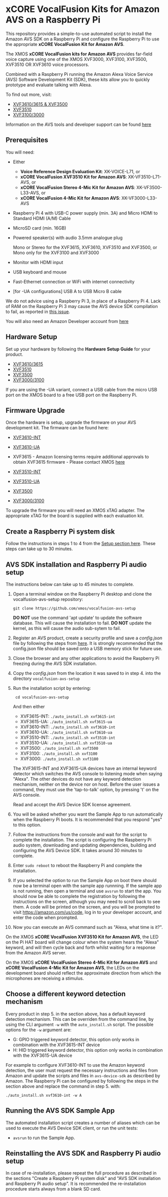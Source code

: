 # xCORE VocalFusion Kits for Amazon AVS on a Raspberry Pi

This repository provides a simple-to-use automated script to install the Amazon AVS SDK on a Raspberry Pi and configure the Raspberry Pi to use the appropriate **xCORE VocalFusion Kit for Amazon AVS**.

The XMOS **xCORE VocalFusion kits for Amazon AVS** provides far-field voice capture using one of the XMOS XVF3000, XVF3100, XVF3500, XVF3510 OR XVF3610 voice processors.

Combined with a Raspberry Pi running the Amazon Alexa Voice Service (AVS) Software Development Kit (SDK), these kits allow you to quickly prototype and evaluate talking with Alexa.

To find out more, visit:

   - [XVF3610/3615 & XVF3500](https://www.xmos.ai/vocalfusion-voice-interfaces/)
   - [XVF3510](https://www.xmos.ai/xvf3510/)
   - [XVF3100/3000](https://www.xmos.ai/vocalfusion-conference-calling/)

Information on the AVS tools and developer support can be found [here](https://developer.amazon.com/alexa-voice-service)

## Prerequisites
You will need:

- Either

   - **Voice Reference Design Evaluation Kit**: XK-VOICE-L71, or
   - **xCORE VocalFusion XVF3510 Kit for Amazon AVS**: XK-VF3510-L71-AVS, or
   - **xCORE VocalFusion Stereo 4-Mic Kit for Amazon AVS**: XK-VF3500-L33-AVS, or
   - **xCORE VocalFusion 4-Mic Kit for Amazon AVS**: XK-VF3000-L33-AVS


- Raspberry Pi 4 with USB-C power supply (min. 3A) and Micro HDMI to Standard HDMI (A/M) Cable
- MicroSD card (min. 16GB)
- Powered speaker(s) with audio 3.5mm analogue plug

   Mono or Stereo for the XVF3615, XVF3610, XVF3510 and XVF3500, or
   Mono only for the XVF3100 and XVF3000

- Monitor with HDMI input
- USB keyboard and mouse
- Fast-Ethernet connection or WiFi with internet connectivity

- [for -UA configurations] USB A to USB Micro B cable

We do not advice using a Raspberry Pi 3, in place of a Raspberry Pi 4. Lack of RAM on the Raspberry Pi 3 may cause the AVS device SDK compilation to fail, as reported in [this issue](https://github.com/alexa/avs-device-sdk/issues/2035).

You will also need an Amazon Developer account from [here](https://developer.amazon.com)

## Hardware Setup
Set up your hardware by following the **Hardware Setup Guide** for your product.

   - [XVF3610/3615](https://www.xmos.ai/file/xvf3610-Quick-start-guide)
   - [XVF3510](https://www.xmos.ai/file/xvf3510-dev-kit-setup-guides)
   - [XVF3500](https://www.xmos.ai/file/xvf3500-dev-kit-setup-guides)
   - [XVF3000/3100](https://www.xmos.ai/file/xvf3000-3100-dev-kit-setup-guides)

If you are using the -UA variant, connect a USB cable from the micro USB port on the XMOS board to a free
USB port on the Raspberry Pi.

## Firmware Upgrade
Once the hardware is setup, upgrade the firmware on your AVS development kit. The firmware can be found here:

   - [XVF3610-INT](https://www.xmos.ai/file/xvf3610-int)
   - [XVF3610-UA](https://www.xmos.ai/file/xvf3610-ua)

   - XVF3615  - Amazon licensing terms require additional approvals to obtain XVF3615 firmware - Please contact XMOS [here](https://www.xmos.ai/contact/)

   - [XVF3510-INT](https://www.xmos.ai/file/xvf3510-int-release)
   - [XVF3510-UA](https://www.xmos.ai/file/xvf3510-ua-release)

   - [XVF3500](https://www.xmos.ai/file/vocalfusion-stereo-evaluation-binaries)
   - [XVF3000/3100](https://www.xmos.ai/file/vocalfusion-speaker-evaluation-binaries)

To upgrade the firmware you will need an XMOS xTAG adapter. The appropriate xTAG for the board
is supplied with each evaluation kit.


## Create a Raspberry Pi system disk

Follow the instructions in steps 1 to 4 from the [Setup section here](https://github.com/xmos/vocalfusion-rpi-setup/blob/v5.8.0/README.md#setup).
These steps can take up to 30 minutes.

## AVS SDK installation and Raspberry Pi audio setup

The instructions below can take up to 45 minutes to complete.

1. Open a terminal window on the Raspberry Pi desktop and clone the vocalfusion-avs-setup repository:

   ```git clone https://github.com/xmos/vocalfusion-avs-setup```

   **DO NOT** use the command 'apt update' to update the software database. This will cause the installation to fail. **DO NOT** update the kernel, as this will cause the audio sub-sytem to fail.

2. Register an AVS product, create a security profile and save a *config.json* file by following the steps from [here](https://developer.amazon.com/en-US/docs/alexa/alexa-voice-service/register-a-product.html). It is strongly recommended that the config.json file should be saved onto a USB memory stick for future use.

3. Close the browser and any other applications to avoid the Raspberry Pi freezing during the AVS SDK installation.

4. Copy the *config.json* from the location it was saved to in step 4. into the directory `vocalfusion-avs-setup`

5. Run the installation script by entering:

   ``` cd vocalfusion-avs-setup```

   And then either

   - XVF3615-INT: ```./auto_install.sh xvf3615-int```
   - XVF3615-UA: ```./auto_install.sh xvf3615-ua```
   - XVF3610-INT: ```./auto_install.sh xvf3610-int```
   - XVF3610-UA: ```./auto_install.sh xvf3610-ua```
   - XVF3510-INT: ```./auto_install.sh xvf3510-int```
   - XVF3510-UA: ```./auto_install.sh xvf3510-ua```
   - XVF3500: ```./auto_install.sh xvf3500```
   - XVF3100: ```./auto_install.sh xvf3100```
   - XVF3000: ```./auto_install.sh xvf3100```

   The XVF3615-INT and XVF3615-UA devices have an internal keyword detector which switches the AVS console to listening mode when saying "Alexa". The other devices do not have any keyword detection mechanism, neither on the device nor on host. Before the user issues a command, they must use the 'tap-to-talk' option, by pressing 't' on the AVS console.

   Read and accept the AVS Device SDK license agreement.

6. You will be asked whether you want the Sample App to run automatically when the Raspberry Pi boots. It is recommended that you respond "yes" to this option.

7. Follow the instructions from the console and wait for the script to complete the installation. The script is configuring the Raspberry Pi audio system, downloading and updating dependencies, building and configuring the AVS Device SDK. It takes around 30 minutes to complete.

8. Enter `sudo reboot` to reboot the Raspberry Pi and complete the installation.

9. If you selected the option to run the Sample App on boot there should now be a terminal open with the sample app runnning. If the sample app is not running, then open a terminal and use `avsrun` to start the app. You should now be able to complete the registration by following the instructions on the screen, although you may need to scroll back to see them. A code will be printed on the screen, and you will be prompted to visit https://amazon.com/us/code, log in to your developer account, and enter the code when prompted.

10. Now you can execute an AVS command such as "Alexa, what time is it?".

   On the XMOS **xCORE VocalFusion XVF3510 Kit for Amazon AVS**, the LED on the Pi HAT board will change colour when the system hears the "Alexa" keyword, and will then cycle back and forth whilst waiting for a response from the Amazon AVS server.

   On the XMOS **xCORE VocalFusion Stereo 4-Mic Kit for Amazon AVS** and **xCORE VocalFusion 4-Mic Kit for Amazon AVS**, the LEDs on the development board should reflect the approximate direction from which the microphones are receiving a stimulus.

## Choose a different keyword detection mechanism

Every product in step 5. in the section above, has a default keyword detection mechanism. This can be overriden from the command line, by using the CLI argument `-w` with the `auto_install.sh` script. The possible options for the `-w` argument are:

   - G: GPIO triggered keyword detector, this option only works in combination with the XVF3615-INT device
   - H: HID triggered keyword detector, this option only works in combination with the XVF3615-UA device

For example to configure XVF3610-INT to use the Amazon keyword detection, the user must request the necessary instructions and files from Amazon and update the scripts and files in `avs-device-sdk` as described by Amazon. The Raspberry Pi can be configured by following the steps in the section above and replace the command in step 5. with:

```./auto_install.sh xvf3610-int -w A```

## Running the AVS SDK Sample App
The automated installation script creates a number of aliases which can be used to execute the AVS Device SDK client, or run the unit tests:
- `avsrun` to run the Sample App.

## Reinstalling the AVS SDK and Raspberry Pi audio setup

In case of re-installation, please repeat the full procedure as described in the sections "Create a Raspberry Pi system disk" and "AVS SDK installation and Raspberry Pi audio setup". It is recommended the re-installation procedure starts always from a blank SD card.
